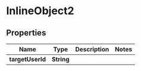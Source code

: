 

# InlineObject2


## Properties

Name | Type | Description | Notes
------------ | ------------- | ------------- | -------------
**targetUserId** | **String** |  | 



